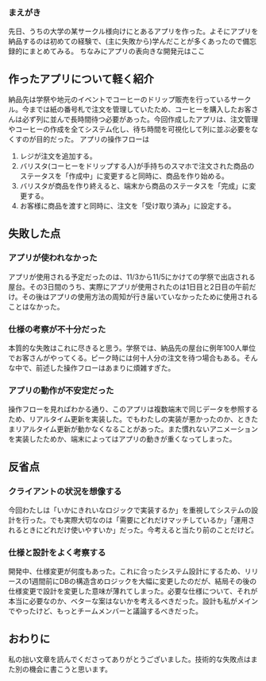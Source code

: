 ### まえがき
先日、うちの大学の某サークル様向けにとあるアプリを作った。よそにアプリを納品するのは初めての経験で、(主に失敗から)学んだことが多くあったので備忘録的にまとめてみる。
ちなみにアプリの表向きな開発元はここ

## 作ったアプリについて軽く紹介
納品先は学祭や地元のイベントでコーヒーのドリップ販売を行っているサークル。今までは紙の番号札で注文を管理していたため、コーヒーを購入したお客さんは必ず列に並んで長時間待つ必要があった。今回作成したアプリは、注文管理やコーヒーの作成を全てシステム化し、待ち時間を可視化して列に並ぶ必要をなくすのが目的だった。
アプリの操作フローは

1. レジが注文を追加する。 
2. バリスタ(コーヒーをドリップする人)が手持ちのスマホで注文された商品のステータスを「作成中」に変更すると同時に、商品を作り始める。 
3. バリスタが商品を作り終えると、端末から商品のステータスを「完成」に変更する。 
4. お客様に商品を渡すと同時に、注文を「受け取り済み」に設定する。

## 失敗した点

### アプリが使われなかった

アプリが使用される予定だったのは、11/3から11/5にかけての学祭で出店される屋台。その3日間のうち、実際にアプリが使用されたのは1日目と2日目の午前だけ。その後はアプリの使用方法の周知が行き届いていなかったために使用されることはなかった。

### 仕様の考察が不十分だった

本質的な失敗はこれに尽きると思う。学祭では、納品先の屋台に例年100人単位でお客さんがやってくる。ピーク時には何十人分の注文を待つ場合もある。そんな中で、前述した操作フローはあまりに煩雑すぎた。

### アプリの動作が不安定だった

操作フローを見ればわかる通り、このアプリは複数端末で同じデータを参照するため、リアルタイム更新を実装した。でもわたしの実装が悪かったのか、ときたまリアルタイム更新が動かなくなることがあった。また慣れないアニメーションを実装したためか、端末によってはアプリの動きが重くなってしまった。

## 反省点

### クライアントの状況を想像する

今回わたしは「いかにきれいなロジックで実装するか」を重視してシステムの設計を行った。でも実際大切なのは「需要にどれだけマッチしているか」「運用されるときにどれだけ使いやすいか」だった。今考えると当たり前のことだけど。

### 仕様と設計をよく考察する

開発中、仕様変更が何度もあった。これに合ったシステム設計にするため、リリースの1週間前にDBの構造含めロジックを大幅に変更したのだが、結局その後の仕様変更で設計を変更した意味が薄れてしまった。必要な仕様について、それが本当に必要なのか、ベターな案はないかを考えるべきだった。設計も私がメインでやったけど、もっとチームメンバーと議論するべきだった。

## おわりに

私の拙い文章を読んでくださってありがとうございました。技術的な失敗点はまた別の機会に書こうと思います。